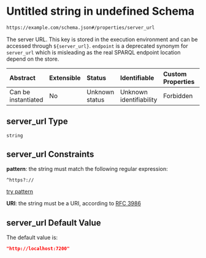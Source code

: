 # Untitled string in undefined Schema

```txt
https://example.com/schema.json#/properties/server_url
```

The server URL. This key is stored in the execution environment and can be accessed through  `${server_url}`. `endpoint` is a deprecated synonym for `server_url` which is misleading as the real SPARQL endpoint location depend on the store.

| Abstract            | Extensible | Status         | Identifiable            | Custom Properties | Additional Properties | Access Restrictions | Defined In                                                                        |
| :------------------ | :--------- | :------------- | :---------------------- | :---------------- | :-------------------- | :------------------ | :-------------------------------------------------------------------------------- |
| Can be instantiated | No         | Unknown status | Unknown identifiability | Forbidden         | Allowed               | none                | [kgsteward.schema.json\*](../../out/kgsteward.schema.json "open original schema") |

## server\_url Type

`string`

## server\_url Constraints

**pattern**: the string must match the following regular expression:&#x20;

```regexp
^https?://
```

[try pattern](https://regexr.com/?expression=%5Ehttps%3F%3A%2F%2F "try regular expression with regexr.com")

**URI**: the string must be a URI, according to [RFC 3986](https://tools.ietf.org/html/rfc3986 "check the specification")

## server\_url Default Value

The default value is:

```json
"http://localhost:7200"
```
